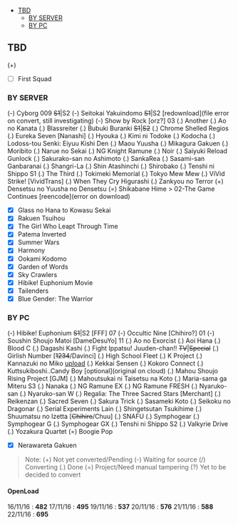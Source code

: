 <!-- toc orderedList:0 depthFrom:1 depthTo:3 -->

- [TBD](#tbd)
	- [BY SERVER](#by-server)
	- [BY PC](#by-pc)

<!-- tocstop -->

## TBD
(+) 
- [ ] First Squad

### BY SERVER
(-) Cyborg 009 ~~S1~~|S2
(-) Seitokai Yakuindomo ~~S1~~|S2 [redownload](file error on convert, still investigating)
(-) Show by Rock [orz?] 03
(.) Another
(.) Ao no Kanata
(.) Blassreiter
(.) Bubuki Buranki ~~S1~~|~~S2~~
(.) Chrome Shelled Regios
(.) Eureka Seven [Nanashi]
(.) Hyouka
(.) Kimi ni Todoke
(.) Kodocha
(.) Lodoss-tou Senki: Eiyuu Kishi Den
(.) Maou Yuusha
(.) Mikagura Gakuen
(.) Moribito
(.) Narue no Sekai
(.) NG Knight Ramune
(.) Noir
(.) Saiyuki Reload Gunlock
(.) Sakurako-san no Ashimoto
(.) SankaRea
(.) Sasami-san Ganbaranai
(.) Shangri-La
(.) Shin Atashinchi
(.) Shirobako
(.) Tenshi ni Shippo S1
(.) The Third
(.) Tokimeki Memorial
(.) Tokyo Mew Mew
(.) ViVid Strike! [VividTrans]
(.) When They Cry Higurashi
(.) Zankyou no Terror
(+) Densetsu no Yuusha no Densetsu
(=) Shikabane Hime > 02-The Game Continues [reencode](error on download)
- [x] Glass no Hana to Kowasu Sekai
- [x] Rakuen Tsuihou
- [x] The Girl Who Leapt Through Time
- [x] Patema Inverted
- [x] Summer Wars
- [x] Harmony
- [x] Ookami Kodomo
- [x] Garden of Words
- [x] Sky Crawlers
- [x] Hibike! Euphonium Movie
- [x] Tailenders
- [x] Blue Gender: The Warrior

### BY PC
(-) Hibike! Euphonium ~~S1~~|S2 [FFF] 07
(-) Occultic Nine [Chihiro?] 01
(-) Soushin Shoujo Matoi [DameDesuYo] 11
(.) Ao no Exorcist
(.) Aoi Hana
(.) Blood C
(.) Dagashi Kashi
(.) Fight Ippatsu! Juuden-chan!! ~~TV~~|~~Special~~
(.) Girlish Number [~~1234~~/Davinci]
(.) High School Fleet
(.) K Project
(.) Kannazuki no Miko [upload](KBagi)
(.) Kekkai Sensen
(.) Kokoro Connect
(.) Kuttsukiboshi..Candy Boy [optional](original on cloud)
(.) Mahou Shoujo Rising Project [GJM]
(.) Mahoutsukai ni Taisetsu na Koto
(.) Maria-sama ga Miteru S3
(.) Nanaka
(.) NG Ramune EX
(.) NG Ramune FRESH
(.) Nyaruko-san
(.) Nyaruko-san W
(.) Regalia: The Three Sacred Stars [Merchant]
(.) Reikenzan
(.) Sacred Seven
(.) Sakura Trick
(.) Sasameki Koto
(.) Seikoku no Dragonar
(.) Serial Experiments Lain
(.) Shingetsutan Tsukihime
(.) Shuumatsu no Izetta [~~Chihiro~~/Chuu]
(.) SNAFU
(.) Symphogear
(.) Symphogear G
(.) Symphogear GX
(.) Tenshi ni Shippo S2
(.) Valkyrie Drive
(.) Yozakura Quartet
(=) Boogie Pop
- [x] Nerawareta Gakuen

> Note:
> (+) Not yet converted/Pending
> (-) Waiting for source
> (/) Converting
> (.) Done
> (=) Project/Need manual tampering
> (?) Yet to be decided to convert

<!-- untoc -->
#### OpenLoad
16/11/16 : __482__
17/11/16 : __495__
19/11/16 : __537__
20/11/16 : __576__
21/11/16 : __588__
22/11/16 : __695__